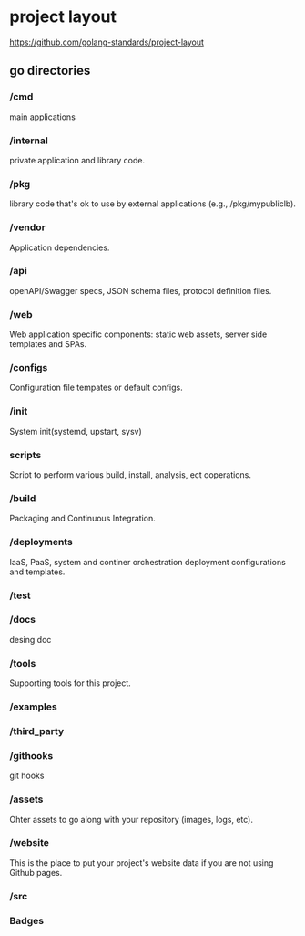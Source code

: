 # project layout


https://github.com/golang-standards/project-layout


## go directories


### /cmd

main applications


### /internal

private application and library code.

### /pkg

library code that's ok to use by external applications (e.g., /pkg/mypubliclb).

### /vendor

Application dependencies.

### /api

openAPI/Swagger specs, JSON schema files, protocol definition files.

### /web

Web application specific components: static web assets, server side templates and SPAs.

### /configs
Configuration file tempates or default configs.

### /init

System init(systemd, upstart, sysv)

### scripts

Script to perform various build, install, analysis, ect ooperations.

### /build

Packaging and Continuous Integration.

### /deployments

IaaS, PaaS, system and continer orchestration deployment configurations and templates.

### /test


### /docs

desing doc

### /tools

Supporting tools for this project.

### /examples

### /third_party

### /githooks
git hooks

### /assets

Ohter assets to go along with your repository (images, logs, etc).

### /website

This is the place to put your project's website data if you are not using Github pages.

### /src


### Badges

